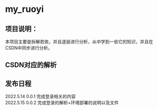 # my_ruoyi
## 项目说明：
本项目主要是拆解若依，并且逐层进行分析，从中学到一些它的知识，并且在CSDN中同步进行分析。
## CSDN对应的解析

## 发布日程
2022.5.14 0.0.1 完成登录相关的内容    
2022.5.15 0.0.2 完成登录的解析+环境部署的说明以及文件    
